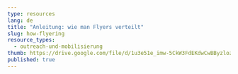 ```yaml
---
type: resources
lang: de
title: "Anleitung: wie man Flyers verteilt"
slug: how-flyering
resource_types:
  - outreach-und-mobilisierung
thumb: https://drive.google.com/file/d/1u3e51e_imw-5CkW3FdEKdwCwBByzlozP/view?usp=sharing
published: true
---
```


